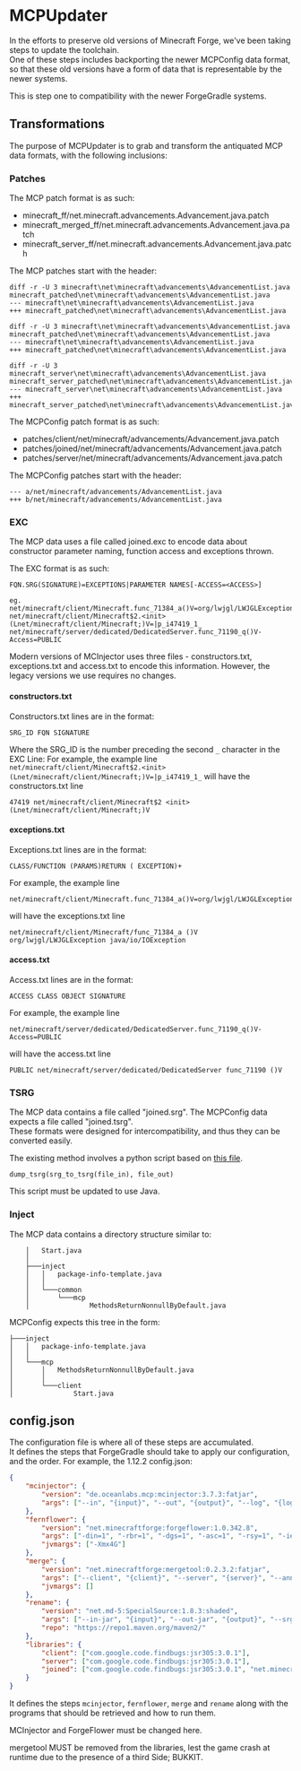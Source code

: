 # MCPUpdater

In the efforts to preserve old versions of Minecraft Forge, we've been taking steps to update the toolchain.  
One of these steps includes backporting the newer MCPConfig data format, so that these old versions have a form of data that is representable by the newer systems.

This is step one to compatibility with the newer ForgeGradle systems.

## Transformations

The purpose of MCPUpdater is to grab and transform the antiquated MCP data formats, with the following inclusions:

### Patches
The MCP patch format is as such:

* minecraft_ff/net.minecraft.advancements.Advancement.java.patch
* minecraft_merged_ff/net.minecraft.advancements.Advancement.java.patch
* minecraft_server_ff/net.minecraft.advancements.Advancement.java.patch

The MCP patches start with the header:

```
diff -r -U 3 minecraft\net\minecraft\advancements\AdvancementList.java minecraft_patched\net\minecraft\advancements\AdvancementList.java
--- minecraft\net\minecraft\advancements\AdvancementList.java
+++ minecraft_patched\net\minecraft\advancements\AdvancementList.java

diff -r -U 3 minecraft\net\minecraft\advancements\AdvancementList.java minecraft_patched\net\minecraft\advancements\AdvancementList.java
--- minecraft\net\minecraft\advancements\AdvancementList.java
+++ minecraft_patched\net\minecraft\advancements\AdvancementList.java

diff -r -U 3 minecraft_server\net\minecraft\advancements\AdvancementList.java minecraft_server_patched\net\minecraft\advancements\AdvancementList.java
--- minecraft_server\net\minecraft\advancements\AdvancementList.java
+++ minecraft_server_patched\net\minecraft\advancements\AdvancementList.java
```

The MCPConfig patch format is as such:

* patches/client/net/minecraft/advancements/Advancement.java.patch
* patches/joined/net/minecraft/advancements/Advancement.java.patch
* patches/server/net/minecraft/advancements/Advancement.java.patch

The MCPConfig patches start with the header:

```
--- a/net/minecraft/advancements/AdvancementList.java
+++ b/net/minecraft/advancements/AdvancementList.java
```

### EXC

The MCP data uses a file called joined.exc to encode data about constructor parameter naming, function access and exceptions thrown.

The EXC format is as such:
```
FQN.SRG(SIGNATURE)=EXCEPTIONS|PARAMETER NAMES[-ACCESS=<ACCESS>]

eg.
net/minecraft/client/Minecraft.func_71384_a()V=org/lwjgl/LWJGLException,java/io/IOException|
net/minecraft/client/Minecraft$2.<init>(Lnet/minecraft/client/Minecraft;)V=|p_i47419_1_
net/minecraft/server/dedicated/DedicatedServer.func_71190_q()V-Access=PUBLIC
```

Modern versions of MCInjector uses three files - constructors.txt, exceptions.txt and access.txt to encode this information.
However, the legacy versions we use requires no changes.

#### constructors.txt

Constructors.txt lines are in the format:

```
SRG_ID FQN SIGNATURE
```

Where the SRG_ID is the number preceding the second `_` character in the EXC Line:
For example, the example line 
```net/minecraft/client/Minecraft$2.<init>(Lnet/minecraft/client/Minecraft;)V=|p_i47419_1_```
will have the constructors.txt line

```
47419 net/minecraft/client/Minecraft$2 <init>(Lnet/minecraft/client/Minecraft;)V
```

#### exceptions.txt

Exceptions.txt lines are in the format:
```
CLASS/FUNCTION (PARAMS)RETURN ( EXCEPTION)+
```

For example, the example line
```
net/minecraft/client/Minecraft.func_71384_a()V=org/lwjgl/LWJGLException,java/io/IOException|
```
will have the exceptions.txt line

```
net/minecraft/client/Minecraft/func_71384_a ()V org/lwjgl/LWJGLException java/io/IOException
```

#### access.txt

Access.txt lines are in the format:
```
ACCESS CLASS OBJECT SIGNATURE
```

For example, the example line 
```
net/minecraft/server/dedicated/DedicatedServer.func_71190_q()V-Access=PUBLIC
```
will have the access.txt line

```
PUBLIC net/minecraft/server/dedicated/DedicatedServer func_71190 ()V
```

### TSRG

The MCP data contains a file called "joined.srg". The MCPConfig data expects a file called "joined.tsrg".  
These formats were designed for intercompatibility, and thus they can be converted easily.

The existing method involves a python script based on [this file](https://github.com/MinecraftForge/MCPConfig/blob/master/update/SRGSorter.py).

```
dump_tsrg(srg_to_tsrg(file_in), file_out)
```

This script must be updated to use Java.

### Inject

The MCP data contains a directory structure similar to:
```
    │   Start.java
    │
    ├───inject
    │   │   package-info-template.java
    │   │
    │   └───common
    │       └───mcp
    │               MethodsReturnNonnullByDefault.java
```

MCPConfig expects this tree in the form:
```
├───inject
│   │   package-info-template.java
│   │
│   └───mcp
│       │   MethodsReturnNonnullByDefault.java
│       │
│       └───client
│               Start.java
```

## config.json

The configuration file is where all of these steps are accumulated.  
It defines the steps that ForgeGradle should take to apply our configuration, and the order.
For example, the 1.12.2 config.json:
```json
{
    "mcinjector": {
        "version": "de.oceanlabs.mcp:mcinjector:3.7.3:fatjar",
        "args": ["--in", "{input}", "--out", "{output}", "--log", "{log}", "--lvt=LVT", "--exc", "{exceptions}", "--acc", "{access}", "--ctr", "{constructors}"]
    },
    "fernflower": {
        "version": "net.minecraftforge:forgeflower:1.0.342.8",
        "args": ["-din=1", "-rbr=1", "-dgs=1", "-asc=1", "-rsy=1", "-iec=1", "-jvn=1", "-log=TRACE", "-cfg", "{libraries}", "{input}", "{output}"],
        "jvmargs": ["-Xmx4G"]
    },
    "merge": {
        "version": "net.minecraftforge:mergetool:0.2.3.2:fatjar",
        "args": ["--client", "{client}", "--server", "{server}", "--ann", "{version}", "--output", "{output}"],
        "jvmargs": []
    },
    "rename": {
        "version": "net.md-5:SpecialSource:1.8.3:shaded",
        "args": ["--in-jar", "{input}", "--out-jar", "{output}", "--srg-in", "{mappings}", "--kill-source"],
        "repo": "https://repo1.maven.org/maven2/"
    },
    "libraries": {
        "client": ["com.google.code.findbugs:jsr305:3.0.1"],
        "server": ["com.google.code.findbugs:jsr305:3.0.1"],
        "joined": ["com.google.code.findbugs:jsr305:3.0.1", "net.minecraftforge:mergetool:0.2.3.2:forge"]
    }
}
```

It defines the steps `mcinjector`, `fernflower`, `merge` and `rename` along with the programs that should be retrieved and how to run them.

MCInjector and ForgeFlower must be changed here.

mergetool MUST be removed from the libraries, lest the game crash at runtime due to the presence of a third Side; BUKKIT.

